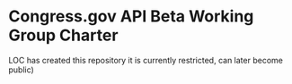 # Congress.gov API Beta Working Group Charter

LOC has created this repository it is currently restricted, can later become public)
